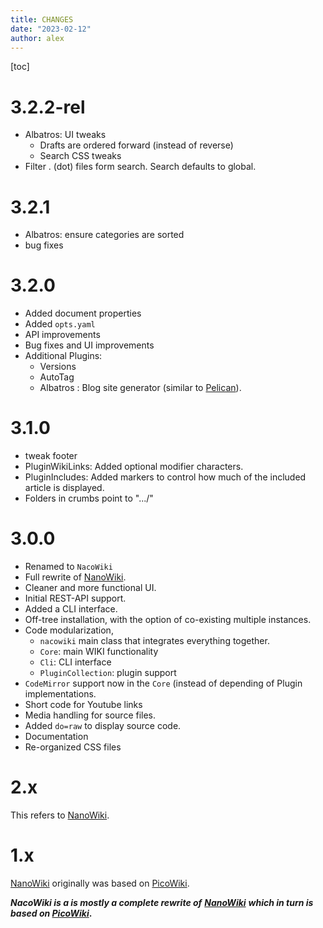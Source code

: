 ```yaml
---
title: CHANGES
date: "2023-02-12"
author: alex
---
```

[toc]

# 3.2.2-rel

- Albatros: UI tweaks
  - Drafts are ordered forward (instead of reverse)
  - Search CSS tweaks
- Filter . (dot) files form search.  Search defaults to global.

# 3.2.1

- Albatros: ensure categories are sorted
- bug fixes

# 3.2.0

- Added document properties
- Added `opts.yaml`
- API improvements
- Bug fixes and UI improvements
- Additional Plugins:
  - Versions
  - AutoTag
  - Albatros : Blog site generator (similar to [Pelican](https://getpelican.com/)).

# 3.1.0

- tweak footer
- PluginWikiLinks: Added optional modifier characters.
- PluginIncludes: Added markers to control how much of the included
  article is displayed.
- Folders in crumbs point to ".../"

# 3.0.0

- Renamed to `NacoWiki`
- Full rewrite of [NanoWiki](https://github.com/iliu-net/nanowiki).
- Cleaner and more functional UI.
- Initial REST-API support.
- Added a CLI interface.
- Off-tree installation, with the option of co-existing multiple instances.
- Code modularization,
  - `nacowiki` main class that integrates everything together.
  - `Core`: main WIKI functionality
  - `Cli`: CLI interface
  - `PluginCollection`: plugin support
- `CodeMirror` support now in the `Core` (instead of depending of Plugin implementations.
- Short code for Youtube links
- Media handling for source files.
- Added `do=raw` to display source code.
- Documentation
- Re-organized CSS files

# 2.x

This refers to [NanoWiki][nw].

# 1.x

[NanoWiki][nw] originally was based on [PicoWiki][pw].


**_NacoWiki is a is mostly a complete rewrite of_**
**_[NanoWiki][nw]_**
**_which in turn is based on [PicoWiki][pw]_.**

  [nw]: https://github.com/iliu-net/nanowiki
  [pw]: https://github.com/luckyshot/picowiki
